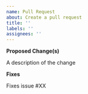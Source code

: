```yaml
---
name: Pull Request
about: Create a pull request
title: ''
labels: ''
assignees: ''
---
```


<!-- Used stevemao/github-issue-templates as a base/reference -->

**Proposed Change(s)**

A description of the change

**Fixes**

Fixes issue #XX
